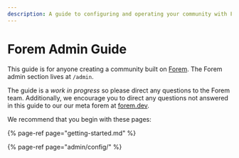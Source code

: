 ```yaml
---
description: A guide to configuring and operating your community with Forem.
---
```


# Forem Admin Guide

This guide is for anyone creating a community built on [Forem](https://github.com/forem/forem).  The Forem admin section lives at `/admin`. 

The guide is a _work in progress_ so please direct any questions to the Forem team.  Additionally, we encourage you to direct any questions not answered in this guide to our our meta forem at [forem.dev](https://forem.dev/).

We recommend that you begin with these pages:

{% page-ref page="getting-started.md" %}

{% page-ref page="admin/config/" %}



